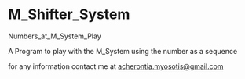 # M_Shifter_System
Numbers_at_M_System_Play

A Program to play with the M_System using the number as a sequence

for any information contact me at acherontia.myosotis@gmail.com

